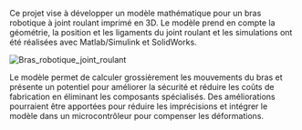 Ce projet vise à développer un modèle mathématique pour un bras robotique à joint roulant imprimé en 3D. Le modèle prend en compte la géométrie, la position et les ligaments du joint roulant et les simulations ont été réalisées avec Matlab/Simulink et SolidWorks.



![Bras_robotique_joint_roulant](media/rollingjoit4.png)



Le modèle permet de calculer grossièrement les mouvements du bras et présente un potentiel pour améliorer la sécurité et réduire les coûts de fabrication en éliminant les composants spécialisés. Des améliorations pourraient être apportées pour réduire les imprécisions et intégrer le modèle dans un microcontrôleur pour compenser les déformations.